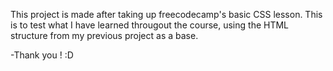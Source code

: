 This project is made after taking up freecodecamp's basic CSS lesson. This is to test what I have learned througout the course, using the HTML structure from my previous project as a base.

-Thank you ! :D